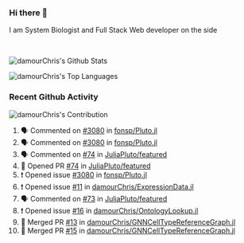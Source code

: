 ### Hi there 👋
I am System Biologist and Full Stack Web developer on the side



<br/>
  


<!-- GitHub Readme Github Stats - https://github.com/anuraghazra/github-readme-stats -->
![damourChris's Github Stats ](https://github-readme-stats.vercel.app/api?username=damourChris&show_icons=true&theme=transparent)

![damourChris's Top Languages](https://github-readme-stats.vercel.app/api/top-langs/?username=damourChris&layout=pie&theme=transparent)
<br/>


<h3> Recent Github Activity </h3>

<!-- Github Contribution Stats  - https://github.com/ashutosh00710/github-readme-activity-graph -->
![damourChris's Contribution](https://github-readme-activity-graph.vercel.app/graph/?username=damourChris&bg_color=1F222E&color=F8D866&line=F85D7F&point=FFFFFF&hide_border=true)
<!-- https://github.com/jamesgeorge007/github-activity-readme -->

<!--START_SECTION:activity-->
1. 🗣 Commented on [#3080](https://github.com/fonsp/Pluto.jl/issues/3080#issuecomment-2442095103) in [fonsp/Pluto.jl](https://github.com/fonsp/Pluto.jl)
2. 🗣 Commented on [#3080](https://github.com/fonsp/Pluto.jl/issues/3080#issuecomment-2442088557) in [fonsp/Pluto.jl](https://github.com/fonsp/Pluto.jl)
3. 🗣 Commented on [#74](https://github.com/JuliaPluto/featured/pull/74#issuecomment-2442079905) in [JuliaPluto/featured](https://github.com/JuliaPluto/featured)
4. 💪 Opened PR [#74](https://github.com/JuliaPluto/featured/pull/74) in [JuliaPluto/featured](https://github.com/JuliaPluto/featured)
5. ❗ Opened issue [#3080](https://github.com/fonsp/Pluto.jl/issues/3080) in [fonsp/Pluto.jl](https://github.com/fonsp/Pluto.jl)
6. ❗ Opened issue [#11](https://github.com/damourChris/ExpressionData.jl/issues/11) in [damourChris/ExpressionData.jl](https://github.com/damourChris/ExpressionData.jl)
7. 🗣 Commented on [#73](https://github.com/JuliaPluto/featured/pull/73#issuecomment-2407490566) in [JuliaPluto/featured](https://github.com/JuliaPluto/featured)
8. ❗ Opened issue [#16](https://github.com/damourChris/OntologyLookup.jl/issues/16) in [damourChris/OntologyLookup.jl](https://github.com/damourChris/OntologyLookup.jl)
9. 🎉 Merged PR [#13](https://github.com/damourChris/GNNCellTypeReferenceGraph.jl/pull/13) in [damourChris/GNNCellTypeReferenceGraph.jl](https://github.com/damourChris/GNNCellTypeReferenceGraph.jl)
10. 🎉 Merged PR [#15](https://github.com/damourChris/GNNCellTypeReferenceGraph.jl/pull/15) in [damourChris/GNNCellTypeReferenceGraph.jl](https://github.com/damourChris/GNNCellTypeReferenceGraph.jl)
<!--END_SECTION:activity-->


